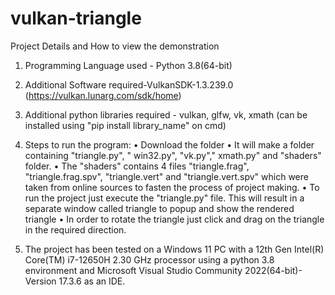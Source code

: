 # vulkan-triangle

Project Details and How to view the demonstration

1.	Programming Language used - Python 3.8(64-bit)

2.	Additional Software required-VulkanSDK-1.3.239.0 (https://vulkan.lunarg.com/sdk/home)

3.	Additional python libraries required - vulkan, glfw, vk, xmath (can be installed using "pip install library_name" on cmd)

4.	Steps to run the program:
•	Download the folder
•	It will make a folder containing "triangle.py", " win32.py", "vk.py"," xmath.py" and "shaders" folder.
•	The "shaders" contains 4 files "triangle.frag", "triangle.frag.spv", "triangle.vert" and "triangle.vert.spv" which were taken from online sources to fasten the process of project making.
•	To run the project just execute the "triangle.py" file. This will result in a separate window called triangle to popup and show the rendered triangle
•	In order to rotate the triangle just click and drag on the triangle in the required direction.

5.	The project has been tested on a Windows 11 PC with a 12th Gen Intel(R) Core(TM) i7-12650H 2.30 GHz processor using a python 3.8 environment and Microsoft Visual Studio Community 2022(64-bit)- Version 17.3.6 as an IDE.
